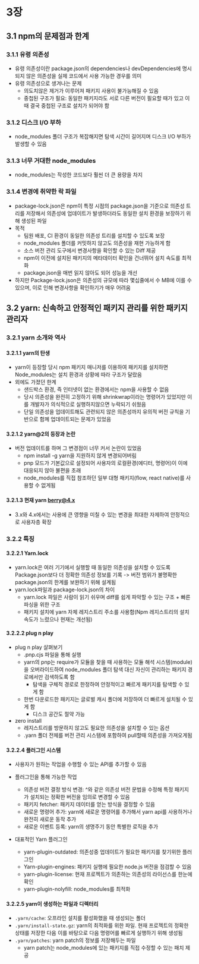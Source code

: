 # 3장

## 3.1 npm의 문제점과 한계

### 3.1.1 유령 의존성

- 유령 의존성이란 package.json의 dependencies나 devDependencies에 명시되지 않은 의존성을 실제 코드에서 사용 가능한 경우를 의미
- 유령 의존성으로 생겨나는 문제
  - 의도치않은 제거가 이루어져 패키지 사용이 불가능해질 수 있음
  - 중첩된 구조가 필요: 동일한 패키지라도 서로 다른 버전이 필요할 때가 있고 이때 결국 중첩된 구조로 설치가 되어야 함

### 3.1.2 디스크 I/O 부하

- node_modules 폴더 구조가 복잡해지면 탐색 시간이 길어지며 디스크 I/O 부하가 발생할 수 있음

### 3.1.3 너무 거대한 node_modules

- node_modules는 작성한 코드보다 훨씬 더 큰 용량을 차지

### 3.1.4 변경에 취약한 락 파일

- package-lock.json은 npm이 특정 시점의 package.json을 기준으로 의존성 트리를 저장해서 의존성에 업데이트가 발생하더라도 동일한 설치 환경을 보장하기 위해 생성된 파일
- 목적
  - 팀원 배포, CI 환경이 동일한 의존성 트리를 설치할 수 있도록 보장
  - node_modules 폴더를 커밋하지 않고도 의존성을 재현 가능하게 함
  - 소스 버전 관리 도구에서 변경사항을 확인할 수 있는 Diff 제공
  - npm이 이전에 설치된 패키지의 메타데이터 확인을 건너뛰어 설치 속도를 최적화
  - package.json을 매번 읽지 않아도 되어 성능을 개선
- 하지만 Package-lock.json은 의존성의 규모에 따라 몇십줄에서 수 MB에 이를 수 있으며, 이로 인해 변경사항을 확인하기가 매우 어려움

## 3.2 yarn: 신속하고 안정적인 패키지 관리를 위한 패키지 관리자

### 3.2.1 yarn 소개와 역사

#### 3.2.1.1 yarn의 탄생

- yarn이 등장할 당시 npm 패키지 매니저를 이용하여 패키지를 설치하면 Node_modules는 설치 환경과 상황에 따라 구조가 달랐음
- 외에도 가졌던 한계
  - 샌드박스 환경, 즉 인터넷이 없는 환경에서는 npm을 사용할 수 없음
  - 당시 의존성을 완전히 고정하기 위해 shrinkwrap이라는 명령어가 있었지만 이를 개발자가 의식적으로 실행하지않으면 누락되기 쉬웠음
  - 단일 의존성을 업데이트해도 관련되지 않은 의존성까지 유의적 버전 규칙을 기반으로 함께 업데이트되는 문제가 있었음

#### 3.2.1.2 yarn@2의 등장과 논란

- 버전 업데이트를 하며 그 변경점이 너무 커서 논란이 있었음
  - npm install -g yarn을 지원하지 않게 변경되어버림
  - pnp 모드가 기본값으로 설정되어 사용자의 로컬환경(에디터, 명령어)이 이에 대응되지 않아 불편을 초래
  - node_modules를 직접 참조하던 일부 대형 패키지(flow, react native)를 사용할 수 없게됨

#### 3.2.1.3 현재 yarn berry@4.x

- 3.x와 4.x에서는 사용에 큰 영향을 미칠 수 있는 변경을 최대한 자제하여 안정적으로 사용자층 확장

### 3.2.2 특징

#### 3.2.2.1 Yarn.lock

- yarn.lock은 여러 기기에서 실행할 때 동일한 의존성을 설치할 수 있도록 Package.json보다 더 정확한 의존성 정보를 기록 -> 버전 범위가 불명확한 package.json의 한계를 보완하기 위해 설계됨
- yarn.lock파일과 package-lock.json의 차이
  - yarn.lock 파일은 사람이 읽기 쉬우며 diff를 쉽게 파악할 수 있는 구조 + 빠른 파싱을 위한 구조
  - 패키지 설치에 yarn 자체 레지스트리 주소를 사용함(Npm 레지스트리의 설치속도가 느렸으나 현재는 개선됨)

#### 3.2.2.2 plug n play

- plug n play 살펴보기
  - .pnp.cjs 파일을 통해 실행
  - yarn의 pnp는 require가 모듈을 찾을 때 사용하는 모듈 해석 시스템(module)을 오버라이드하여 node_modules 폴더 탐색 대신 자신이 관리하는 패키지 경로에서만 검색하도록 함
    - 탐색을 구체적 경로로 한정하여 안정적이고 빠르게 패키지를 탐색할 수 있게 함
  - 한번 다운로드한 패키지는 글로벌 캐시 폴더에 저장하여 더 빠르게 설치될 수 있게 함
    - 디스크 공간도 절약 가능
- zero install
  - 레지스트리를 방문하지 않고도 필요한 의존성을 설치할 수 있는 옵션
  - .yarn 폴더 전체를 버전 관리 시스템에 포함하여 pull할때 의존성을 가져오게됨

#### 3.2.2.4 플러그인 시스템

- 사용자가 원하는 작업을 수행할 수 있는 API를 추가할 수 있음
- 플러그인을 통해 가능한 작업

  - 의존성 버전 결정 방식 변경: ^와 같은 의존성 버전 문법을 수정해 특정 패키지가 설치되는 정확한 버전을 임의로 변경할 수 있음
  - 패키지 fetcher: 패키지 데이터를 얻는 방식을 결정할 수 있음
  - 새로운 명령어 추가: yarn에 새로운 명령어를 추가해서 yarn api를 사용하거나 완전히 새로운 동작 추가
  - 새로운 이벤트 등록: yarn의 생명주기 동안 특별한 로직을 추가

- 대표적인 Yarn 플러그인
  - yarn-plugin-outdated: 의존성중 업데이트가 필요한 패키지를 찾기위한 플러그인
  - Yarn-plugin-engines: 패키지 실행에 필요한 node.js 버전을 점검할 수 있음
  - yarn-plugin-license: 현재 프로젝트가 의존하는 의존성의 라이선스를 한눈에 확인
  - yarn-plugin-nolyfill: node_modules를 최적화

#### 3.2.2.5 yarn이 생성하는 파일과 디렉터리

- `.yarn/cache`: 오프라인 설치를 활성화했을 때 생성되는 폴더
- `.yarn/install-state.gz`: yarn의 최적화를 위한 파일. 현재 프로젝트의 정확한 상태를 저장한 다음 이를 바탕으로 다음 명령어를 빠르게 실행하기 위해 생성됨
- `.yarn/patches`: yarn patch의 정보를 저장해두는 파일
  - yarn patch는 node_modules에 있는 패키지를 직접 수정할 수 있는 패치 제공
